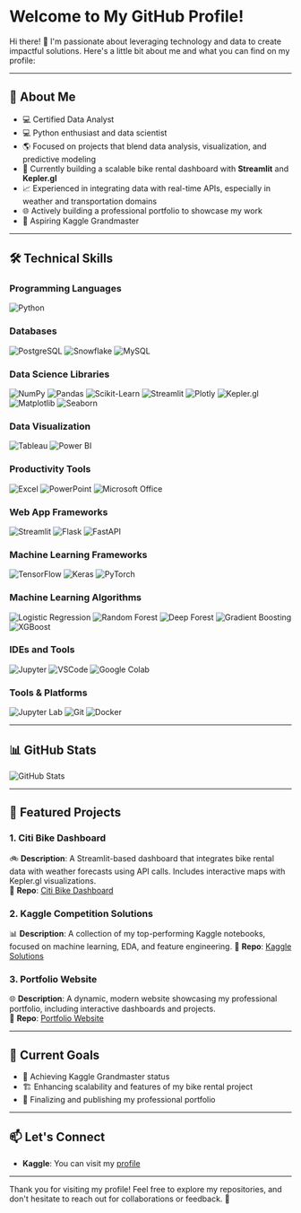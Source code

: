 # Welcome to My GitHub Profile!

Hi there! 👋 I'm passionate about leveraging technology and data to create impactful solutions. Here's a little bit about me and what you can find on my profile:

---

## 🚀 About Me

- 💻 Certified Data Analyst
- 💻 Python enthusiast and data scientist
- 🌎 Focused on projects that blend data analysis, visualization, and predictive modeling
- 🔧 Currently building a scalable bike rental dashboard with **Streamlit** and **Kepler.gl**
- 📈 Experienced in integrating data with real-time APIs, especially in weather and transportation domains
- 🌐 Actively building a professional portfolio to showcase my work
- 🌟 Aspiring Kaggle Grandmaster

---

## 🛠 Technical Skills

### Programming Languages
![Python](https://img.shields.io/badge/Python-3776AB?style=for-the-badge&logo=python&logoColor=white)

### Databases

![PostgreSQL](https://img.shields.io/badge/PostgreSQL-336791?style=for-the-badge&logo=postgresql&logoColor=white)
![Snowflake](https://img.shields.io/badge/Snowflake-29B5E8?style=for-the-badge&logo=snowflake&logoColor=white)
![MySQL](https://img.shields.io/badge/MySQL-4479A1?style=for-the-badge&logo=mysql&logoColor=white)

### Data Science Libraries
![NumPy](https://img.shields.io/badge/NumPy-013243?style=for-the-badge&logo=numpy&logoColor=white)
![Pandas](https://img.shields.io/badge/Pandas-150458?style=for-the-badge&logo=pandas&logoColor=white)
![Scikit-Learn](https://img.shields.io/badge/Scikit--Learn-F7931E?style=for-the-badge&logo=scikit-learn&logoColor=white)
![Streamlit](https://img.shields.io/badge/Streamlit-FF4B4B?style=for-the-badge&logo=streamlit&logoColor=white)
![Plotly](https://img.shields.io/badge/Plotly-3F4F75?style=for-the-badge&logo=plotly&logoColor=white)
![Kepler.gl](https://img.shields.io/badge/Kepler.gl-31A2AC?style=for-the-badge)
![Matplotlib](https://img.shields.io/badge/Matplotlib-11557C?style=for-the-badge)
![Seaborn](https://img.shields.io/badge/Seaborn-4E9BCD?style=for-the-badge)

### Data Visualization
![Tableau](https://img.shields.io/badge/Tableau-E97627?style=for-the-badge&logo=tableau&logoColor=white)
![Power BI](https://img.shields.io/badge/Power%20BI-F2C811?style=for-the-badge&logo=power-bi&logoColor=black)

### Productivity Tools
![Excel](https://img.shields.io/badge/Microsoft%20Excel-217346?style=for-the-badge&logo=microsoft-excel&logoColor=white)
![PowerPoint](https://img.shields.io/badge/Microsoft%20PowerPoint-B7472A?style=for-the-badge&logo=microsoft-powerpoint&logoColor=white)
![Microsoft Office](https://img.shields.io/badge/Microsoft%20Office-D83B01?style=for-the-badge&logo=microsoft-office&logoColor=white)

### Web App Frameworks
![Streamlit](https://img.shields.io/badge/Streamlit-FF4B4B?style=for-the-badge&logo=streamlit&logoColor=white)
![Flask](https://img.shields.io/badge/Flask-000000?style=for-the-badge&logo=flask&logoColor=white)
![FastAPI](https://img.shields.io/badge/FastAPI-009688?style=for-the-badge&logo=fastapi&logoColor=white)

### Machine Learning Frameworks
![TensorFlow](https://img.shields.io/badge/TensorFlow-FF6F00?style=for-the-badge&logo=tensorflow&logoColor=white)
![Keras](https://img.shields.io/badge/Keras-D00000?style=for-the-badge&logo=keras&logoColor=white)
![PyTorch](https://img.shields.io/badge/PyTorch-EE4C2C?style=for-the-badge&logo=pytorch&logoColor=white)

### Machine Learning Algorithms
![Logistic Regression](https://img.shields.io/badge/Logistic%20Regression-1E88E5?style=for-the-badge)
![Random Forest](https://img.shields.io/badge/Random%20Forest-4CAF50?style=for-the-badge)
![Deep Forest](https://img.shields.io/badge/Deep%20Forest-673AB7?style=for-the-badge)
![Gradient Boosting](https://img.shields.io/badge/Gradient%20Boosting-F57C00?style=for-the-badge)
![XGBoost](https://img.shields.io/badge/XGBoost-E53935?style=for-the-badge)

### IDEs and Tools
![Jupyter](https://img.shields.io/badge/Jupyter-F37626?style=for-the-badge&logo=jupyter&logoColor=white)
![VSCode](https://img.shields.io/badge/VSCode-0078D4?style=for-the-badge&logo=visual-studio-code&logoColor=white)
![Google Colab](https://img.shields.io/badge/Google%20Colab-F9AB00?style=for-the-badge&logo=google-colab&logoColor=white)

### Tools & Platforms
![Jupyter Lab](https://img.shields.io/badge/Jupyter%20Lab-F37626?style=for-the-badge&logo=jupyter&logoColor=white)
![Git](https://img.shields.io/badge/Git-F05032?style=for-the-badge&logo=git&logoColor=white)
![Docker](https://img.shields.io/badge/Docker-2496ED?style=for-the-badge&logo=docker&logoColor=white)

---

## 📊 GitHub Stats
![GitHub Stats](https://github-readme-stats.vercel.app/api?username=AshwaniS92&show_icons=true&theme=radical)

---

## 🌟 Featured Projects

### 1. **Citi Bike Dashboard**  
🚲 **Description**: A Streamlit-based dashboard that integrates bike rental data with weather forecasts using API calls. Includes interactive maps with Kepler.gl visualizations.  
🔗 **Repo**: [Citi Bike Dashboard](#)

### 2. **Kaggle Competition Solutions**  
📊 **Description**: A collection of my top-performing Kaggle notebooks, focused on machine learning, EDA, and feature engineering.
🔗 **Repo**: [Kaggle Solutions](#)

### 3. **Portfolio Website**  
🌐 **Description**: A dynamic, modern website showcasing my professional portfolio, including interactive dashboards and projects.  
🔗 **Repo**: [Portfolio Website](https://www.ashwani-sherawat.com/)

---


## 📅 Current Goals

- 🎯 Achieving Kaggle Grandmaster status
- 🏗️ Enhancing scalability and features of my bike rental project
- 💼 Finalizing and publishing my professional portfolio

---

## 📫 Let's Connect

- **Kaggle**: You can visit my [profile](https://www.kaggle.com/ashwanisherawat)

---

Thank you for visiting my profile! Feel free to explore my repositories, and don't hesitate to reach out for collaborations or feedback. 🚀

